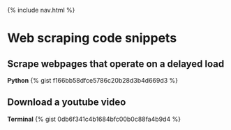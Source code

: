 {% include nav.html %}
# Web scraping code snippets

## Scrape webpages that operate on a delayed load

**Python**
{% gist f166bb58dfce5786c20b28d3b4d669d3 %}

## Download a youtube video

**Terminal**
{% gist 0db6f341c4b1684bfc00b0c88fa4b9d4 %}
